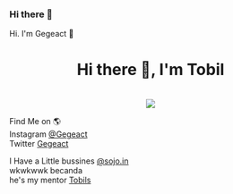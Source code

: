 ### Hi there 👋
Hi. I'm Gegeact 🧔
<div style="text-align:center">
    <h1>Hi there 👋, I'm Tobil</h1>
    <br>
    <img src="https://github-readme-stats.vercel.app/api?username=gegeact&show_icons=true"/>
    <br>
   
</div>

Find Me on 🌎 <br>
Instagram [@Gegeact](https://www.instagram.com/gegeact) <br>
Twitter [Gegeact](https://Twitter.com/gegeact)

I Have a Little bussines [@sojo.in](https://Instagram.com/Sojo.in) <br>
wkwkwwk becanda <br>
he's my mentor [Tobils](https://Github.com/Tobils)
